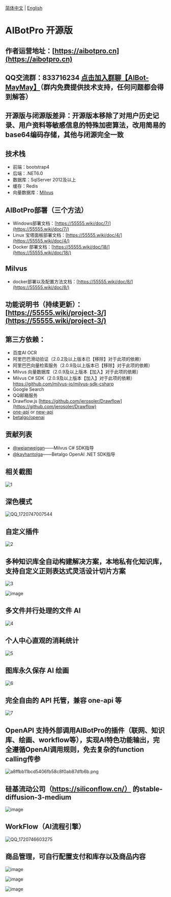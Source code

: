 [简体中文](https://github.com/MayDay-wpf/AIBotPublic/blob/main/Readme.md) | [English](https://github.com/MayDay-wpf/AIBotPublic/blob/main/Readme-en.md)
# AIBotPro 开源版
## 作者运营地址：[https://aibotpro.cn](https://aibotpro.cn)
## QQ交流群：833716234 [点击加入群聊【AIBot-MayMay】](https://qm.qq.com/q/2Wqd6MpW3S)（群内免费提供技术支持，任何问题都会得到解答）
## 开源版与闭源版差异：开源版本移除了对用户历史记录、用户资料等敏感信息的特殊加密算法，改用简易的base64编码存储，其他与闭源完全一致
## 技术栈
* 前端：bootstrap4
* 后端：.NET6.0
* 数据库：SqlServer 2012及以上
* 缓存：Redis
* 向量数据库：[Milvus](https://github.com/milvus-io/milvus)
## AIBotPro部署（三个方法）
* Windows部署文档：[https://55555.wiki/doc/7/](https://55555.wiki/doc/7/)
* Linux 宝塔面板部署文档：[https://55555.wiki/doc/4/](https://55555.wiki/doc/4/)
* Docker 部署文档：[https://55555.wiki/doc/18/](https://55555.wiki/doc/18/)
## Milvus 
* docker部署以及配置方法文档：[https://55555.wiki/doc/8/](https://55555.wiki/doc/8/)

## 功能说明书（持续更新）：[https://55555.wiki/project-3/](https://55555.wiki/project-3/)


## 第三方依赖：
* 百度AI OCR
* 阿里巴巴滑动验证（2.0.2及以上版本已【移除】对于此项的依赖）
* 阿里巴巴向量检索服务（2.0.9及以上版本已【移除】对于此项的依赖）
* Milvus 向量数据库（2.0.9及以上版本【加入】对于此项的依赖）
* Milvus C# SDK（2.0.9及以上版本【加入】对于此项的依赖） [https://github.com/milvus-io/milvus-sdk-csharp ](https://github.com/milvus-io/milvus-sdk-csharp )
* Google Search
* QQ邮箱服务
* Drawflow.js [https://github.com/jerosoler/Drawflow](https://github.com/jerosoler/Drawflow)
*  [one-api](https://github.com/songquanpeng/one-api) or [new-api](https://github.com/Calcium-Ion/new-api)
*  [betalgo/openai](https://github.com/betalgo/openai)
  
## 贡献列表
* [@weianweigan](https://github.com/weianweigan)——Milvus C# SDK指导
* [@kayhantolga](https://github.com/kayhantolga)——Betalgo OpenAI .NET SDK指导

## 相关截图
![1](https://i.mij.rip/2024/02/27/b47660352729d9028be6f7edd0bd2c51.png)

## 深色模式
![QQ_1720747007544](https://github.com/user-attachments/assets/f697f1b1-4354-4902-8669-564e6df5c1e3)

## 自定义插件
![2](https://i.mij.rip/2024/02/27/56b35026e63d56ffe3cfe11b188d6af4.png)

## 多种知识库全自动构建解决方案，本地私有化知识库，支持自定义正则表达式灵活设计切片方案
![3](https://github.com/MayDay-wpf/AIBotPublic/assets/58774414/66e73f60-8baa-4a93-8beb-30e341afaedd)

![image](https://github.com/MayDay-wpf/AIBotPublic/assets/58774414/bff03cfc-9afc-4462-8ec9-a7cdd9035a84)

## 多文件并行处理的文件 AI
![4](https://i.mij.rip/2024/02/27/a1681df1f0ea887d74beacf72adff1a6.png)

## 个人中心直观的消耗统计
![5](https://i.mij.rip/2024/02/27/ea673cde87609b7b053eaa30a93c7860.png)

## 图库永久保存 AI 绘画
![6](https://i.mij.rip/2024/02/27/c58fbc39e613517376e07e5a92ac3c23.png)

## 完全自由的 API 托管，兼容 one-api 等
![7](https://i.mij.rip/2024/02/27/cc8b844bdd329ddd301c169f312d5594.png)

## OpenAPI 支持外部调用AIBotPro的插件（联网、知识库、绘画、workflow等），实现AI特色功能输出，完全遵循OpenAI调用规则，免去复杂的function calling传参
![a8ffbb11bcd5406fb58c8f0ab87dfb6b.png](https://ice.frostsky.com/2024/04/05/a8ffbb11bcd5406fb58c8f0ab87dfb6b.png)

## 硅基流动公司（https://siliconflow.cn/） 的stable-diffusion-3-medium
![image](https://github.com/user-attachments/assets/26261552-394c-433d-bbc5-009a380729e2)

## WorkFlow（AI流程引擎）
![QQ_1720746603275](https://github.com/user-attachments/assets/2a6fd3b6-b916-4f4c-bb9f-f1077f45b3ee)

## 商品管理，可自行配置支付和库存以及商品内容
![image](https://github.com/MayDay-wpf/AIBotPublic/assets/58774414/d27420c9-6ec4-4a23-996b-d183af4a823d)

![image](https://github.com/MayDay-wpf/AIBotPublic/assets/58774414/3dddc8d2-5edc-40df-b4fe-f4a28f7ec557)

![image](https://github.com/MayDay-wpf/AIBotPublic/assets/58774414/e8d12ff7-a300-4bab-bfca-56fd0d502e2f)




